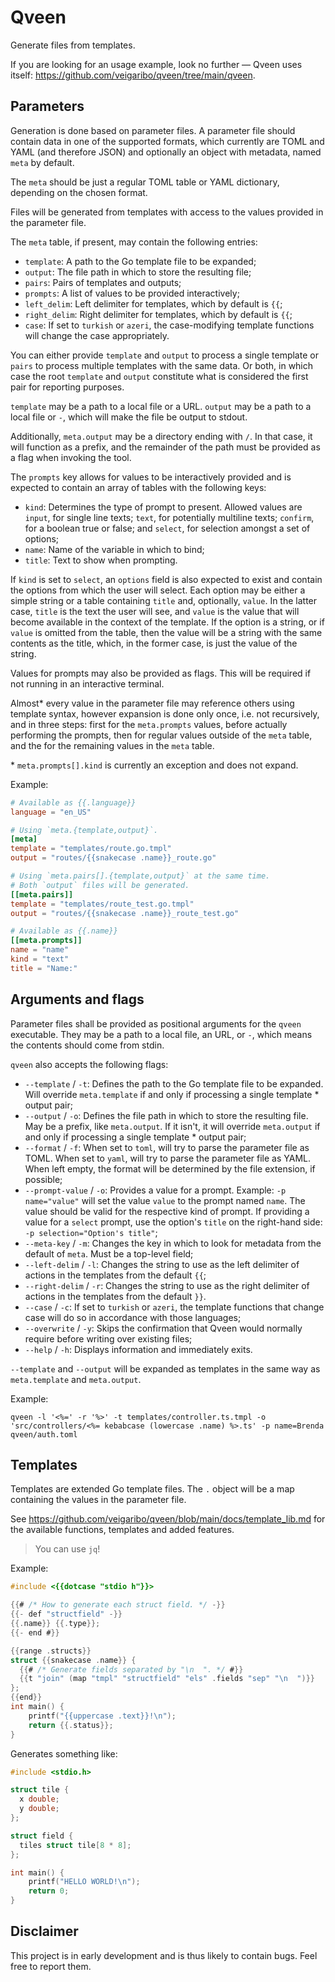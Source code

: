 # Qveen

Generate files from templates.

If you are looking for an usage example, look no further &mdash;
Qveen uses itself: <https://github.com/veigaribo/qveen/tree/main/qveen>.

## Parameters

Generation is done based on parameter files. A parameter file should
contain data in one of the supported formats, which currently are TOML
and YAML (and therefore JSON) and optionally an object with metadata,
named `meta` by default.

The `meta` should be just a regular TOML table or YAML dictionary,
depending on the chosen format.

Files will be generated from templates with access to the values
provided in the parameter file.

The `meta` table, if present, may contain the following entries:

- `template`: A path to the Go template file to be expanded;
- `output`: The file path in which to store the resulting file;
- `pairs`: Pairs of templates and outputs;
- `prompts`: A list of values to be provided interactively;
- `left_delim`: Left delimiter for templates, which by default is `{{`;
- `right_delim`: Right delimiter for templates, which by default is
  `{{`;
- `case`: If set to `turkish` or `azeri`, the case-modifying template
  functions will change the case appropriately.

You can either provide `template` and `output` to process a single
template or `pairs` to process multiple templates with the same data.
Or both, in which case the root `template` and `output` constitute what
is considered the first pair for reporting purposes.

`template` may be a path to a local file or a URL. `output` may be a
path to a local file or `-`, which will make the file be output to
stdout.

Additionally, `meta.output` may be a directory ending with `/`. In that
case, it will function as a prefix, and the remainder of the path must
be provided as a flag when invoking the tool.

The `prompts` key allows for values to be interactively provided and is
expected to contain an array of tables with the following keys:

- `kind`: Determines the type of prompt to present. Allowed values are
  `input`, for single line texts; `text`, for potentially multiline
  texts; `confirm`, for a boolean true or false; and `select`, for
  selection amongst a set of options;
- `name`: Name of the variable in which to bind;
- `title`: Text to show when prompting.

If `kind` is set to `select`, an `options` field is also expected to
exist and contain the options from which the user will select. Each
option may be either a simple string or a table containing `title` and,
optionally, `value`. In the latter case, `title` is the text the user
will see, and `value` is the value that will become available in the
context of the template. If the option is a string, or if `value` is
omitted from the table, then the value will be a string with the same
contents as the title, which, in the former case, is just the value of
the string.

Values for prompts may also be provided as flags. This will be required
if not running in an interactive terminal.

Almost\* every value in the parameter file may reference others using
template syntax, however expansion is done only once, i.e. not
recursively, and in three steps: first for the `meta.prompts` values,
before actually performing the prompts, then for regular values outside
of the `meta` table, and the for the remaining values in the `meta`
table.

\* `meta.prompts[].kind` is currently an exception and does not expand.

Example:

``` toml
# Available as {{.language}}
language = "en_US"

# Using `meta.{template,output}`.
[meta]
template = "templates/route.go.tmpl"
output = "routes/{{snakecase .name}}_route.go"

# Using `meta.pairs[].{template,output}` at the same time.
# Both `output` files will be generated.
[[meta.pairs]]
template = "templates/route_test.go.tmpl"
output = "routes/{{snakecase .name}}_route_test.go"

# Available as {{.name}}
[[meta.prompts]]
name = "name"
kind = "text"
title = "Name:"
```

## Arguments and flags

Parameter files shall be provided as positional arguments for the
`qveen` executable. They may be a path to a local file, an URL, or `-`,
which means the contents should come from stdin.

`qveen` also accepts the following flags:

- `--template` / `-t`: Defines the path to the Go template file to be
  expanded. Will override `meta.template` if and only if processing a
  single template \* output pair;
- `--output` / `-o`: Defines the file path in which to store the
  resulting file. May be a prefix, like `meta.output`. If it isn't, it
  will override `meta.output` if and only if processing a single
  template \* output pair;
- `--format` / `-f`: When set to `toml`, will try to parse the
  parameter file as TOML. When set to `yaml`, will try to parse the
  parameter file as YAML. When left empty, the format will be
  determined by the file extension, if possible;
- `--prompt-value` / `-o`: Provides a value for a prompt. Example:
  `-p name="value"` will set the value `value` to the prompt named
  `name`. The value should be valid for the respective kind of prompt.
  If providing a value for a `select` prompt, use the option's `title`
  on the right-hand side: `-p selection="Option's title"`;
- `--meta-key` / `-m`: Changes the key in which to look for metadata
  from the default of `meta`. Must be a top-level field;
- `--left-delim` / `-l`: Changes the string to use as the left
  delimiter of actions in the templates from the default `{{`;
- `--right-delim` / `-r`: Changes the string to use as the right
  delimiter of actions in the templates from the default `}}`.
- `--case` / `-c`: If set to `turkish` or `azeri`, the template
  functions that change case will do so in accordance with those
  languages;
- `--overwrite` / `-y`: Skips the confirmation that Qveen would
  normally require before writing over existing files;
- `--help` / `-h`: Displays information and immediately exits.

`--template` and `--output` will be expanded as templates in the same
way as `meta.template` and `meta.output`.

Example:

``` shell
qveen -l '<%=' -r '%>' -t templates/controller.ts.tmpl -o 'src/controllers/<%= kebabcase (lowercase .name) %>.ts' -p name=Brenda qveen/auth.toml
```

## Templates

Templates are extended Go template files. The `.` object will be a map
containing the values in the parameter file.

See
<https://github.com/veigaribo/qveen/blob/main/docs/template_lib.md>
for the available functions, templates and added features.

> You can use `jq`!

Example:

``` c
#include <{{dotcase "stdio h"}}>

{{# /* How to generate each struct field. */ -}}
{{- def "structfield" -}}
{{.name}} {{.type}};
{{- end #}}

{{range .structs}}
struct {{snakecase .name}} {
  {{# /* Generate fields separated by "\n  ". */ #}}
  {{t "join" (map "tmpl" "structfield" "els" .fields "sep" "\n  ")}}
};
{{end}}
int main() {
    printf("{{uppercase .text}}!\n");
    return {{.status}};
}
```

Generates something like:

``` c
#include <stdio.h>

struct tile {
  x double;
  y double;
};

struct field {
  tiles struct tile[8 * 8];
};

int main() {
    printf("HELLO WORLD!\n");
    return 0;
}
```

## Disclaimer

This project is in early development and is thus likely to contain
bugs. Feel free to report them.
